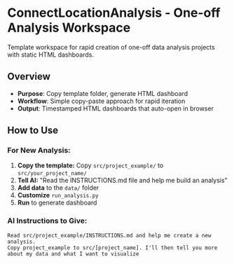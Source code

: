 # ConnectLocationAnalysis - One-off Analysis Workspace

Template workspace for rapid creation of one-off data analysis projects with static HTML dashboards.

## Overview
- **Purpose**: Copy template folder, generate HTML dashboard
- **Workflow**: Simple copy-paste approach for rapid iteration
- **Output**: Timestamped HTML dashboards that auto-open in browser

## How to Use

### For New Analysis:
1. **Copy the template:** Copy `src/project_example/` to `src/your_project_name/`
2. **Tell AI:** "Read the INSTRUCTIONS.md file and help me build an analysis"
3. **Add data** to the `data/` folder
4. **Customize** `run_analysis.py`
5. **Run** to generate dashboard

### AI Instructions to Give:
```
Read src/project_example/INSTRUCTIONS.md and help me create a new analysis.
Copy project_example to src/[project_name]. I'll then tell you more about my data and what I want to visualize
```